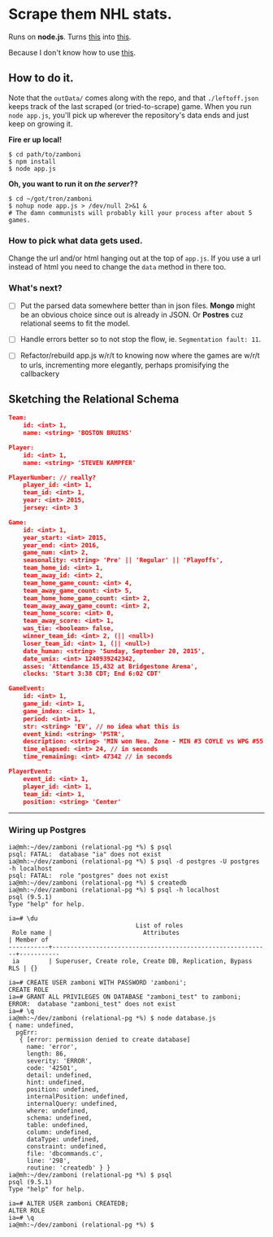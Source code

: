 # Scrape them NHL stats. 
Runs on __node.js__.  Turns [this](http://www.nhl.com/scores/htmlreports/20152016/PL010003.HTM) into [this](./dataOut/20152016/010003.json). 

Because I don't know how to use [this](http://finzi.psych.upenn.edu/library/nhlscrapr/html/00Index.html). 

## How to do it. 

Note that the `outData/` comes along with the repo, and that `./leftoff.json` keeps track of the last scraped (or tried-to-scrape) game. When you run `node app.js`, you'll pick up wherever the repository's data ends and just keep on growing it. 

**Fire er up local!**
```shell
$ cd path/to/zamboni
$ npm install
$ node app.js
```

**Oh, you want to run it on _the server_??** 
```shell
$ cd ~/got/tron/zamboni
$ nohup node app.js > /dev/null 2>&1 &
# The damn communists will probably kill your process after about 5 games. 
```

### How to pick what data gets used.
Change the url and/or html hanging out at the top of `app.js`. 
If you use a url instead of html you need to change the `data` method in there too. 

### What's next?
- [ ] Put the parsed data somewhere better than in json files. __Mongo__ might be an obvious choice since out is already in JSON. Or __Postres__ cuz relational seems to fit the model. 

- [ ] Handle errors better so to not stop the flow, ie. `Segmentation fault: 11`. 

- [ ] Refactor/rebuild app.js w/r/t to knowing now where the games are w/r/t to urls, incrementing more elegantly, perhaps promisifying the callbackery

## Sketching the Relational Schema

```json
Team: 
    id: <int> 1,
    name: <string> 'BOSTON BRUINS'

Player: 
    id: <int> 1, 
    name: <string> 'STEVEN KAMPFER'

PlayerNumber: // really?
    player_id: <int> 1,
    team_id: <int> 1,
    year: <int> 2015,
    jersey: <int> 3

Game: 
    id: <int> 1,
    year_start: <int> 2015,
    year_end: <int> 2016,
    game_num: <int> 2, 
    seasonality: <string> 'Pre' || 'Regular' || 'Playoffs',
    team_home_id: <int> 1,
    team_away_id: <int> 2,
    team_home_game_count: <int> 4,
    team_away_game_count: <int> 5,
    team_home_home_game_count: <int> 2,
    team_away_away_game_count: <int> 2,
    team_home_score: <int> 0,
    team_away_score: <int> 1,
    was_tie: <boolean> false,
    winner_team_id: <int> 2, (|| <null>)
    loser_team_id: <int> 1, (|| <null>)
    date_human: <string> 'Sunday, September 20, 2015',
    date_unix: <int> 1240939242342,
    asses: 'Attendance 15,432 at Bridgestone Arena',
    clocks: 'Start 3:38 CDT; End 6:02 CDT'

GameEvent: 
    id: <int> 1,
    game_id: <int> 1,
    game_index: <int> 1,
    period: <int> 1,
    str: <string> 'EV', // no idea what this is
    event_kind: <string> 'PSTR',
    description: <string> 'MIN won Neu. Zone - MIN #3 COYLE vs WPG #55 SCHEIFELE', // will ~~need~~ want to extract more quantitative information about the event -- which positive/negative outcome for each team, players highlighted, location on ice
    time_elapsed: <int> 24, // in seconds
    time_remaining: <int> 47342 // in seconds

PlayerEvent:
    event_id: <int> 1,
    player_id: <int> 1,
    team_id: <int> 1,
    position: <string> 'Center'
```

----

### Wiring up Postgres

```
ia@mh:~/dev/zamboni (relational-pg *%) $ psql
psql: FATAL:  database "ia" does not exist
ia@mh:~/dev/zamboni (relational-pg *%) $ psql -d postgres -U postgres -h localhost
psql: FATAL:  role "postgres" does not exist
ia@mh:~/dev/zamboni (relational-pg *%) $ createdb
ia@mh:~/dev/zamboni (relational-pg *%) $ psql -h localhost
psql (9.5.1)
Type "help" for help.

ia=# \du
                                   List of roles
 Role name |                         Attributes                         | Member of 
-----------+------------------------------------------------------------+-----------
 ia        | Superuser, Create role, Create DB, Replication, Bypass RLS | {}

ia=# CREATE USER zamboni WITH PASSWORD 'zamboni';
CREATE ROLE
ia=# GRANT ALL PRIVILEGES ON DATABASE "zamboni_test" to zamboni;
ERROR:  database "zamboni_test" does not exist
ia=# \q
ia@mh:~/dev/zamboni (relational-pg *%) $ node database.js 
{ name: undefined,
  pgErr: 
   { [error: permission denied to create database]
     name: 'error',
     length: 86,
     severity: 'ERROR',
     code: '42501',
     detail: undefined,
     hint: undefined,
     position: undefined,
     internalPosition: undefined,
     internalQuery: undefined,
     where: undefined,
     schema: undefined,
     table: undefined,
     column: undefined,
     dataType: undefined,
     constraint: undefined,
     file: 'dbcommands.c',
     line: '298',
     routine: 'createdb' } }
ia@mh:~/dev/zamboni (relational-pg *%) $ psql
psql (9.5.1)
Type "help" for help.

ia=# ALTER USER zamboni CREATEDB;
ALTER ROLE
ia=# \q
ia@mh:~/dev/zamboni (relational-pg *%) $ 
```
